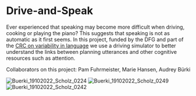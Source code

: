# Drive-and-Speak

Ever experienced that speaking may become more difficult when driving, cooking or playing the piano? This suggests that speaking is not as automatic as it first seems. In this project, funded by the DFG and part of the [CRC on variability in language](https://www.sfb1287.uni-potsdam.de/en/overview/) we use a driving simulator to better understand the links between planning utterances and other cognitive resources such as attention. 

Collaborators on this project: Pam Fuhrmeister, Marie Hansen, Audrey Bürki

![Buerki_19102022_Scholz_0224](https://user-images.githubusercontent.com/28299451/225571727-3c68ccf6-6de0-4108-a318-be731f5826cc.jpg)
![Buerki_19102022_Scholz_0249](https://user-images.githubusercontent.com/28299451/225571806-3433ec36-c761-4feb-ae1d-aeb81c4bac6b.jpg)
![Buerki_19102022_Scholz_0242](https://user-images.githubusercontent.com/28299451/225572214-43175a07-e786-483c-910a-9274c0c8e810.jpg)

